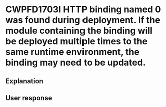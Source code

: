 # CWPFD1703I HTTP binding named 0 was found during deployment. If the module containing the binding will be deployed multiple times to the same runtime environment, the binding may need to be updated.

## Explanation

## User response